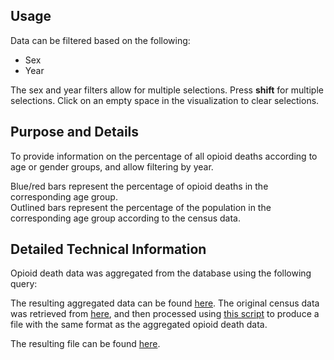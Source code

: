 ## Usage

Data can be filtered based on the following:

* Sex
* Year

The sex and year filters allow for multiple selections. Press **shift** for multiple selections. Click on an empty space in the visualization to clear selections.

## Purpose and Details

To provide information on the percentage of all opioid deaths according to age or gender groups, and allow filtering by year.

Blue/red bars represent the percentage of opioid deaths in the corresponding age group.  
Outlined bars represent the percentage of the population in the corresponding age group according to the census data.

## Detailed Technical Information

Opioid death data was aggregated from the database using the following query:

The resulting aggregated data can be found [here](assets/generated/vis2-data/death-counts.csv).
The original census data was retrieved from <a href="https://factfinder.census.gov/bkmk/table/1.0/en/ACS/17_1YR/S0101/0500000US18097" target="_blank">here</a>, and then processed using <a href="https://github.com/cns-iu/a2agc-dataset/tree/main/data-processor/src/visualization2/census_data.py" target="_blank">this script</a> to produce a file with the same format as the aggregated opioid death data.

The resulting file can be found [here](assets/generated/vis2-data/census-counts.csv).
